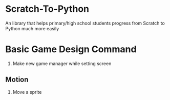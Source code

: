 # Scratch-To-Python
An library that helps primary/high school students progress from Scratch to Python much more easily

<h1> Basic Game Design Command </h1>
<ol>
    <li> Make new game manager while setting screen </li>
</ol>

<h2> Motion </h2>
<ol>
    <li> Move a sprite </li>
</ol>
